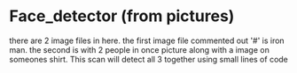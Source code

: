 # Face_detector (from pictures)
there are 2 image files in here. the first image file commented out '#' is iron man. the second is with 2 people in once picture along with a image on someones shirt. This scan will detect all 3 together using small lines of code
